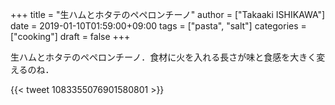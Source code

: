 +++
title = "生ハムとホタテのペペロンチーノ"
author = ["Takaaki ISHIKAWA"]
date = 2019-01-10T01:59:00+09:00
tags = ["pasta", "salt"]
categories = ["cooking"]
draft = false
+++

生ハムとホタテのペペロンチーノ．食材に火を入れる長さが味と食感を大きく変えるのね．

{{< tweet 1083355076901580801 >}}
